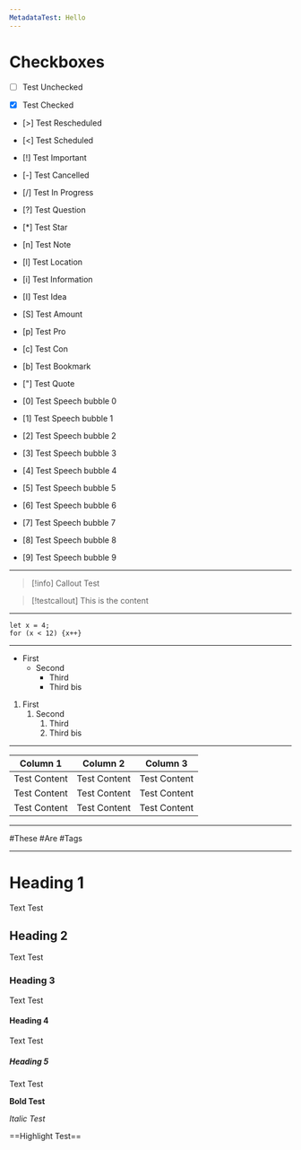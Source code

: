 ```yaml
---
MetadataTest: Hello
---
```

# Checkboxes

- [ ] Test
Unchecked

- [x] Test
Checked

- [>] Test
Rescheduled

- [<] Test
Scheduled

- [!] Test
Important

- [-] Test
Cancelled

- [/] Test
In Progress

- [?] Test
Question

- [*] Test
Star

- [n] Test
Note

- [l] Test
Location

- [i] Test
Information

- [I] Test
Idea

- [S] Test
Amount

- [p] Test
Pro

- [c] Test
Con

- [b] Test
Bookmark

- ["] Test
Quote

- [0] Test
Speech bubble 0

- [1] Test
Speech bubble 1

- [2] Test
Speech bubble 2

- [3] Test
Speech bubble 3

- [4] Test
Speech bubble 4

- [5] Test
Speech bubble 5

- [6] Test
Speech bubble 6

- [7] Test
Speech bubble 7

- [8] Test
Speech bubble 8

- [9] Test
Speech bubble 9

---

> [!info]
> Callout Test

> [!testcallout]
> This is the content

---

```test
let x = 4;
for (x < 12) {x++}
```

---

- First
	- Second
		- Third
		- Third bis

1. First
	1. Second
		1. Third
		2. Third bis

---
| Column 1 | Column 2 | Column 3 |
| --- | --- | --- |
| Test Content | Test Content | Test Content |
| Test Content | Test Content | Test Content |
| Test Content | Test Content | Test Content |

---

#These #Are #Tags

---
# Heading 1
Text Test

## Heading 2
Text Test

### Heading 3
Text Test

#### Heading 4
Text Test

##### Heading 5
Text Test

**Bold Test**

*Italic Test*

==Highlight Test==